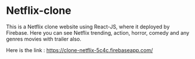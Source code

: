 # Netflix-clone
This is a Netflix clone website using React-JS, where it deployed by Firebase. Here you can see Netflix trending, action, horror, comedy and any genres movies with trailer also.

Here is the link : https://clone-netflix-5c4c.firebaseapp.com/ 
